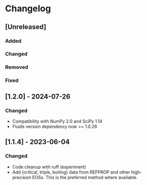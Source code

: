 # Changelog

## [Unreleased]

### Added

### Changed

### Removed

### Fixed

## [1.2.0] - 2024-07-26

### Changed
- Compatibility with NumPy 2.0 and SciPy 1.14
- Fluids version dependency now >= 1.0.26

## [1.1.4] - 2023-06-04

### Changed
- Code cleanup with ruff (experiment)
- Add {critical, triple, boiling} data from REFPROP and other high-precision EOSs. This is the preferred method where available.